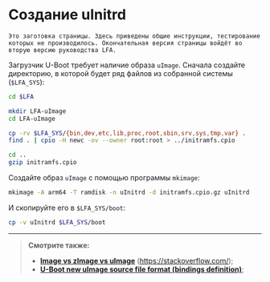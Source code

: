 # Создание uInitrd

```admonish warning title="Внимание"
Это заготовка страницы. Здесь приведены общие инструкции, тестирование которых не производилось. Окончательная версия страницы войдёт во вторую версию руководства LFA.
```

Загрузчик U-Boot требует наличие образа `uImage`. Сначала создайте директорию, в которой будет ряд файлов из собранной системы (`$LFA_SYS`):

```bash
cd $LFA

mkdir LFA-uImage
cd LFA-uImage

cp -rv $LFA_SYS/{bin,dev,etc,lib,proc,root,sbin,srv,sys,tmp,var} .
find . | cpio -H newc -ov --owner root:root > ../initramfs.cpio

cd ..
gzip initramfs.cpio
```

Создайте образ `uImage` с помощью программы `mkimage`:

```bash
mkimage -A arm64 -T ramdisk -n uInitrd -d initramfs.cpio.gz uInitrd
```

И скопируйте его в `$LFA_SYS/boot`:

```bash
cp -v uInitrd $LFA_SYS/boot
```

---

> **Смотрите также:**
>
> - [**Image vs zImage vs uImage**](https://stackoverflow.com/questions/22322304/image-vs-zimage-vs-uimage) (<https://stackoverflow.com/>);
> - [**U-Boot new uImage source file format (bindings definition)**](https://github.com/wowotechX/u-boot/blob/x_integration/doc/uImage.FIT/source_file_format.txt);

